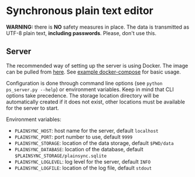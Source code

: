 # Synchronous plain text editor
**WARNING:** there is **NO** safety measures in place. The data is transmitted as UTF-8 plain text, **including
passwords**. Please, don't use this.

## Server
The recommended way of setting up the server is using Docker. The image can be pulled from
[here](https://hub.docker.com/r/piotrmachura/plainsync-server). See [example
docker-compose](https://github.com/piotr-machura/plainsync/blob/master/docker-compose.yml) for basic usage.

Configuration is done through command line options (see `python ps_server.py --help`) or environment variables. Keep in
mind that CLI options take precedence. The storage location directory will be automatically created if it does not
exist, other locations must be available for the server to start.

Environment variables:
- `PLAINSYNC_HOST`: host name for the server, default `localhost`
- `PLAINSYNC_PORT`: port number to use, default `9999`
- `PLAINSYNC_STORAGE`: location of the data storage, default `$PWD/data`
- `PLAINSYNC_DATABASE`: location of the database, default `$PLAINSYNC_STORAGE/plainsync.sqlite`
- `PLAINSYNC_LOGLEVEL`: log level for the server, default `INFO`
- `PLAINSYNC_LOGFILE`: location of the log file, default `stdout`



